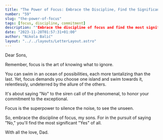 ```yaml
---
title: "The Power of Focus: Embrace the Discipline, Find the Significant "Yes""
number: "59"
slug: "the-power-of-focus"
tags: [focus, discipline, commitment]
description: ""Embrace the discipline of focus and find the most significant 'Yes' in the pursuit of saying 'No'. A letter from Dad to his sons.""
date: "2023-11-28T01:57:31+01:00"
author: "Nikola Balić"
layout: "../../layouts/LetterLayout.astro"
---
```

Dear Sons,

Remember, focus is the art of knowing what to ignore.

You can swim in an ocean of possibilities, each more tantalizing than the last. Yet, focus demands you choose one island and swim towards it, relentlessly, undeterred by the allure of the others.

It's about saying "No" to the siren call of the phenomenal, to honor your commitment to the exceptional.

Focus is the superpower to silence the noise, to see the unseen.

So, embrace the discipline of focus, my sons. For in the pursuit of saying "No," you'll find the most significant "Yes" of all.

With all the love,
Dad.
